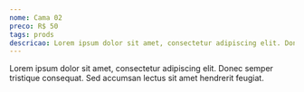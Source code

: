 ```yaml
---
nome: Cama 02
preco: R$ 50
tags: prods
descricao: Lorem ipsum dolor sit amet, consectetur adipiscing elit. Donec semper tristique consequat. Sed accumsan lectus sit amet hendrerit feugiat.
---
```


Lorem ipsum dolor sit amet, consectetur adipiscing elit. Donec semper tristique consequat. Sed accumsan lectus sit amet hendrerit feugiat.